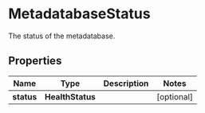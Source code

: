 

# MetadatabaseStatus

The status of the metadatabase.

## Properties

| Name | Type | Description | Notes |
|------------ | ------------- | ------------- | -------------|
|**status** | **HealthStatus** |  |  [optional] |



